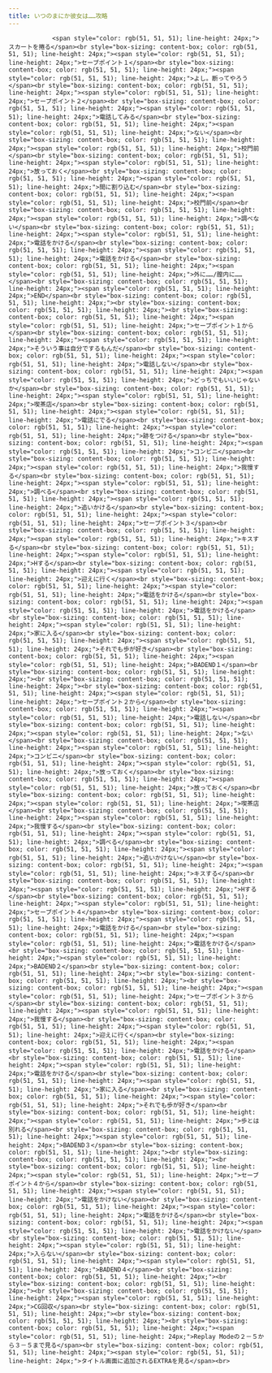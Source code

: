 ```yaml
---
title: いつのまにか彼女は……攻略
---
```


                <span style="color: rgb(51, 51, 51); line-height: 24px;">スカートを捲る</span><br style="box-sizing: content-box; color: rgb(51, 51, 51); line-height: 24px;"><span style="color: rgb(51, 51, 51); line-height: 24px;">セーブポイント１</span><br style="box-sizing: content-box; color: rgb(51, 51, 51); line-height: 24px;"><span style="color: rgb(51, 51, 51); line-height: 24px;">よし。断ってやろう</span><br style="box-sizing: content-box; color: rgb(51, 51, 51); line-height: 24px;"><span style="color: rgb(51, 51, 51); line-height: 24px;">セーブポイント２</span><br style="box-sizing: content-box; color: rgb(51, 51, 51); line-height: 24px;"><span style="color: rgb(51, 51, 51); line-height: 24px;">電話してみる</span><br style="box-sizing: content-box; color: rgb(51, 51, 51); line-height: 24px;"><span style="color: rgb(51, 51, 51); line-height: 24px;">ない</span><br style="box-sizing: content-box; color: rgb(51, 51, 51); line-height: 24px;"><span style="color: rgb(51, 51, 51); line-height: 24px;">校門前</span><br style="box-sizing: content-box; color: rgb(51, 51, 51); line-height: 24px;"><span style="color: rgb(51, 51, 51); line-height: 24px;">放っておく</span><br style="box-sizing: content-box; color: rgb(51, 51, 51); line-height: 24px;"><span style="color: rgb(51, 51, 51); line-height: 24px;">間に割り込む</span><br style="box-sizing: content-box; color: rgb(51, 51, 51); line-height: 24px;"><span style="color: rgb(51, 51, 51); line-height: 24px;">校門前</span><br style="box-sizing: content-box; color: rgb(51, 51, 51); line-height: 24px;"><span style="color: rgb(51, 51, 51); line-height: 24px;">調べない</span><br style="box-sizing: content-box; color: rgb(51, 51, 51); line-height: 24px;"><span style="color: rgb(51, 51, 51); line-height: 24px;">電話をかける</span><br style="box-sizing: content-box; color: rgb(51, 51, 51); line-height: 24px;"><span style="color: rgb(51, 51, 51); line-height: 24px;">電話をかける</span><br style="box-sizing: content-box; color: rgb(51, 51, 51); line-height: 24px;"><span style="color: rgb(51, 51, 51); line-height: 24px;">外に……/膣内に……</span><br style="box-sizing: content-box; color: rgb(51, 51, 51); line-height: 24px;"><span style="color: rgb(51, 51, 51); line-height: 24px;">END</span><br style="box-sizing: content-box; color: rgb(51, 51, 51); line-height: 24px;"><br style="box-sizing: content-box; color: rgb(51, 51, 51); line-height: 24px;"><br style="box-sizing: content-box; color: rgb(51, 51, 51); line-height: 24px;"><span style="color: rgb(51, 51, 51); line-height: 24px;">セーブポイント１から</span><br style="box-sizing: content-box; color: rgb(51, 51, 51); line-height: 24px;"><span style="color: rgb(51, 51, 51); line-height: 24px;">そういう事は自分でするもんだ</span><br style="box-sizing: content-box; color: rgb(51, 51, 51); line-height: 24px;"><span style="color: rgb(51, 51, 51); line-height: 24px;">電話しない</span><br style="box-sizing: content-box; color: rgb(51, 51, 51); line-height: 24px;"><span style="color: rgb(51, 51, 51); line-height: 24px;">どっちでもいいじゃないか</span><br style="box-sizing: content-box; color: rgb(51, 51, 51); line-height: 24px;"><span style="color: rgb(51, 51, 51); line-height: 24px;">喫茶店</span><br style="box-sizing: content-box; color: rgb(51, 51, 51); line-height: 24px;"><span style="color: rgb(51, 51, 51); line-height: 24px;">電話にでる</span><br style="box-sizing: content-box; color: rgb(51, 51, 51); line-height: 24px;"><span style="color: rgb(51, 51, 51); line-height: 24px;">跡をつける</span><br style="box-sizing: content-box; color: rgb(51, 51, 51); line-height: 24px;"><span style="color: rgb(51, 51, 51); line-height: 24px;">コンビニ</span><br style="box-sizing: content-box; color: rgb(51, 51, 51); line-height: 24px;"><span style="color: rgb(51, 51, 51); line-height: 24px;">我慢する</span><br style="box-sizing: content-box; color: rgb(51, 51, 51); line-height: 24px;"><span style="color: rgb(51, 51, 51); line-height: 24px;">調べる</span><br style="box-sizing: content-box; color: rgb(51, 51, 51); line-height: 24px;"><span style="color: rgb(51, 51, 51); line-height: 24px;">追いかける</span><br style="box-sizing: content-box; color: rgb(51, 51, 51); line-height: 24px;"><span style="color: rgb(51, 51, 51); line-height: 24px;">セーブポイント３</span><br style="box-sizing: content-box; color: rgb(51, 51, 51); line-height: 24px;"><span style="color: rgb(51, 51, 51); line-height: 24px;">キスする</span><br style="box-sizing: content-box; color: rgb(51, 51, 51); line-height: 24px;"><span style="color: rgb(51, 51, 51); line-height: 24px;">Hする</span><br style="box-sizing: content-box; color: rgb(51, 51, 51); line-height: 24px;"><span style="color: rgb(51, 51, 51); line-height: 24px;">迎えに行く</span><br style="box-sizing: content-box; color: rgb(51, 51, 51); line-height: 24px;"><span style="color: rgb(51, 51, 51); line-height: 24px;">電話をかける</span><br style="box-sizing: content-box; color: rgb(51, 51, 51); line-height: 24px;"><span style="color: rgb(51, 51, 51); line-height: 24px;">電話をかける</span><br style="box-sizing: content-box; color: rgb(51, 51, 51); line-height: 24px;"><span style="color: rgb(51, 51, 51); line-height: 24px;">家に入る</span><br style="box-sizing: content-box; color: rgb(51, 51, 51); line-height: 24px;"><span style="color: rgb(51, 51, 51); line-height: 24px;">それでも歩が好き</span><br style="box-sizing: content-box; color: rgb(51, 51, 51); line-height: 24px;"><span style="color: rgb(51, 51, 51); line-height: 24px;">BADEND１</span><br style="box-sizing: content-box; color: rgb(51, 51, 51); line-height: 24px;"><br style="box-sizing: content-box; color: rgb(51, 51, 51); line-height: 24px;"><br style="box-sizing: content-box; color: rgb(51, 51, 51); line-height: 24px;"><span style="color: rgb(51, 51, 51); line-height: 24px;">セーブポイント２から</span><br style="box-sizing: content-box; color: rgb(51, 51, 51); line-height: 24px;"><span style="color: rgb(51, 51, 51); line-height: 24px;">電話しない</span><br style="box-sizing: content-box; color: rgb(51, 51, 51); line-height: 24px;"><span style="color: rgb(51, 51, 51); line-height: 24px;">ない</span><br style="box-sizing: content-box; color: rgb(51, 51, 51); line-height: 24px;"><span style="color: rgb(51, 51, 51); line-height: 24px;">コンビニ</span><br style="box-sizing: content-box; color: rgb(51, 51, 51); line-height: 24px;"><span style="color: rgb(51, 51, 51); line-height: 24px;">放っておく</span><br style="box-sizing: content-box; color: rgb(51, 51, 51); line-height: 24px;"><span style="color: rgb(51, 51, 51); line-height: 24px;">放っておく</span><br style="box-sizing: content-box; color: rgb(51, 51, 51); line-height: 24px;"><span style="color: rgb(51, 51, 51); line-height: 24px;">喫茶店</span><br style="box-sizing: content-box; color: rgb(51, 51, 51); line-height: 24px;"><span style="color: rgb(51, 51, 51); line-height: 24px;">我慢する</span><br style="box-sizing: content-box; color: rgb(51, 51, 51); line-height: 24px;"><span style="color: rgb(51, 51, 51); line-height: 24px;">調べる</span><br style="box-sizing: content-box; color: rgb(51, 51, 51); line-height: 24px;"><span style="color: rgb(51, 51, 51); line-height: 24px;">追いかけない</span><br style="box-sizing: content-box; color: rgb(51, 51, 51); line-height: 24px;"><span style="color: rgb(51, 51, 51); line-height: 24px;">キスする</span><br style="box-sizing: content-box; color: rgb(51, 51, 51); line-height: 24px;"><span style="color: rgb(51, 51, 51); line-height: 24px;">Hする</span><br style="box-sizing: content-box; color: rgb(51, 51, 51); line-height: 24px;"><span style="color: rgb(51, 51, 51); line-height: 24px;">セーブポイント４</span><br style="box-sizing: content-box; color: rgb(51, 51, 51); line-height: 24px;"><span style="color: rgb(51, 51, 51); line-height: 24px;">電話をかける</span><br style="box-sizing: content-box; color: rgb(51, 51, 51); line-height: 24px;"><span style="color: rgb(51, 51, 51); line-height: 24px;">電話をかける</span><br style="box-sizing: content-box; color: rgb(51, 51, 51); line-height: 24px;"><span style="color: rgb(51, 51, 51); line-height: 24px;">BADEND２</span><br style="box-sizing: content-box; color: rgb(51, 51, 51); line-height: 24px;"><br style="box-sizing: content-box; color: rgb(51, 51, 51); line-height: 24px;"><br style="box-sizing: content-box; color: rgb(51, 51, 51); line-height: 24px;"><span style="color: rgb(51, 51, 51); line-height: 24px;">セーブポイント３から</span><br style="box-sizing: content-box; color: rgb(51, 51, 51); line-height: 24px;"><span style="color: rgb(51, 51, 51); line-height: 24px;">我慢する</span><br style="box-sizing: content-box; color: rgb(51, 51, 51); line-height: 24px;"><span style="color: rgb(51, 51, 51); line-height: 24px;">迎えに行く</span><br style="box-sizing: content-box; color: rgb(51, 51, 51); line-height: 24px;"><span style="color: rgb(51, 51, 51); line-height: 24px;">電話をかける</span><br style="box-sizing: content-box; color: rgb(51, 51, 51); line-height: 24px;"><span style="color: rgb(51, 51, 51); line-height: 24px;">電話をかける</span><br style="box-sizing: content-box; color: rgb(51, 51, 51); line-height: 24px;"><span style="color: rgb(51, 51, 51); line-height: 24px;">家に入る</span><br style="box-sizing: content-box; color: rgb(51, 51, 51); line-height: 24px;"><span style="color: rgb(51, 51, 51); line-height: 24px;">それでも歩が好き</span><br style="box-sizing: content-box; color: rgb(51, 51, 51); line-height: 24px;"><span style="color: rgb(51, 51, 51); line-height: 24px;">歩とは別れる</span><br style="box-sizing: content-box; color: rgb(51, 51, 51); line-height: 24px;"><span style="color: rgb(51, 51, 51); line-height: 24px;">BADEND３</span><br style="box-sizing: content-box; color: rgb(51, 51, 51); line-height: 24px;"><br style="box-sizing: content-box; color: rgb(51, 51, 51); line-height: 24px;"><br style="box-sizing: content-box; color: rgb(51, 51, 51); line-height: 24px;"><span style="color: rgb(51, 51, 51); line-height: 24px;">セーブポイント４から</span><br style="box-sizing: content-box; color: rgb(51, 51, 51); line-height: 24px;"><span style="color: rgb(51, 51, 51); line-height: 24px;">電話をかけない</span><br style="box-sizing: content-box; color: rgb(51, 51, 51); line-height: 24px;"><span style="color: rgb(51, 51, 51); line-height: 24px;">電話をかける</span><br style="box-sizing: content-box; color: rgb(51, 51, 51); line-height: 24px;"><span style="color: rgb(51, 51, 51); line-height: 24px;">電話をかけない</span><br style="box-sizing: content-box; color: rgb(51, 51, 51); line-height: 24px;"><span style="color: rgb(51, 51, 51); line-height: 24px;">入らない</span><br style="box-sizing: content-box; color: rgb(51, 51, 51); line-height: 24px;"><span style="color: rgb(51, 51, 51); line-height: 24px;">BADEND４</span><br style="box-sizing: content-box; color: rgb(51, 51, 51); line-height: 24px;"><br style="box-sizing: content-box; color: rgb(51, 51, 51); line-height: 24px;"><br style="box-sizing: content-box; color: rgb(51, 51, 51); line-height: 24px;"><span style="color: rgb(51, 51, 51); line-height: 24px;">CG回収</span><br style="box-sizing: content-box; color: rgb(51, 51, 51); line-height: 24px;"><br style="box-sizing: content-box; color: rgb(51, 51, 51); line-height: 24px;"><br style="box-sizing: content-box; color: rgb(51, 51, 51); line-height: 24px;"><span style="color: rgb(51, 51, 51); line-height: 24px;">Replay Modeの２－５から３－５まで見る</span><br style="box-sizing: content-box; color: rgb(51, 51, 51); line-height: 24px;"><span style="color: rgb(51, 51, 51); line-height: 24px;">タイトル画面に追加されるEXTRAを見る</span><br>
              
